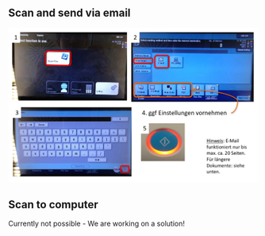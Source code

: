 ## Scan and send via email
![scan-to-email procedure](../../img/scan_email.png)

## Scan to computer
Currently not possible - We are working on a solution!